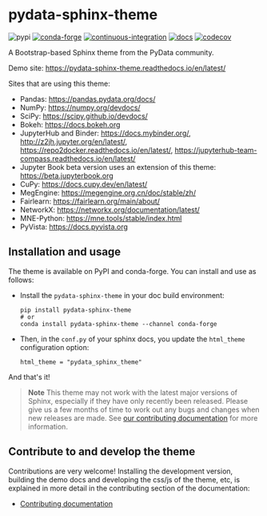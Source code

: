 # pydata-sphinx-theme

![pypi](https://img.shields.io/pypi/v/pydata-sphinx-theme) [![conda-forge](https://img.shields.io/conda/vn/conda-forge/pydata-sphinx-theme.svg)](https://anaconda.org/conda-forge/pydata-sphinx-theme) [![continuous-integration](https://github.com/pydata/pydata-sphinx-theme/actions/workflows/tests.yml/badge.svg)](https://github.com/pydata/pydata-sphinx-theme/actions/workflows/tests.yml) [![docs](https://readthedocs.org/projects/pydata-sphinx-theme/badge/)](https://readthedocs.org/projects/pydata-sphinx-theme/builds/) [![codecov](https://codecov.io/gh/pydata/pydata-sphinx-theme/branch/main/graph/badge.svg?token=NwOObjYacn)](https://codecov.io/gh/pydata/pydata-sphinx-theme)

A Bootstrap-based Sphinx theme from the PyData community.

Demo site: https://pydata-sphinx-theme.readthedocs.io/en/latest/

Sites that are using this theme:

- Pandas: https://pandas.pydata.org/docs/
- NumPy: https://numpy.org/devdocs/
- SciPy: https://scipy.github.io/devdocs/
- Bokeh: https://docs.bokeh.org
- JupyterHub and Binder: https://docs.mybinder.org/, http://z2jh.jupyter.org/en/latest/, https://repo2docker.readthedocs.io/en/latest/, https://jupyterhub-team-compass.readthedocs.io/en/latest/
- Jupyter Book beta version uses an extension of this theme: https://beta.jupyterbook.org
- CuPy: https://docs.cupy.dev/en/latest/
- MegEngine: https://megengine.org.cn/doc/stable/zh/
- Fairlearn: https://fairlearn.org/main/about/
- NetworkX: https://networkx.org/documentation/latest/
- MNE-Python: https://mne.tools/stable/index.html
- PyVista: https://docs.pyvista.org

## Installation and usage

The theme is available on PyPI and conda-forge. You can install
and use as follows:

- Install the `pydata-sphinx-theme` in your doc build environment:

  ```
  pip install pydata-sphinx-theme
  # or
  conda install pydata-sphinx-theme --channel conda-forge
  ```

- Then, in the `conf.py` of your sphinx docs, you update the `html_theme`
  configuration option:

  ```
  html_theme = "pydata_sphinx_theme"
  ```

And that's it!

> **Note**
> This theme may not work with the latest major versions of Sphinx, especially
> if they have only recently been released. Please give us a few months of
> time to work out any bugs and changes when new releases are made.
> See [our contributing documentation](docs/contribute/topics.md) for more information.

## Contribute to and develop the theme

Contributions are very welcome! Installing the development version, building
the demo docs and developing the css/js of the theme, etc, is explained in
more detail in the contributing section of the documentation:

- [Contributing documentation](https://pydata-sphinx-theme.readthedocs.io/en/stable/contribute/index.html)
